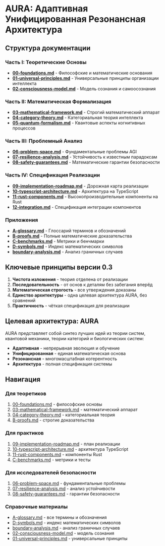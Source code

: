 # AURA: Адаптивная Унифицированная Резонансная Архитектура

## Структура документации

### Часть I: Теоретические Основы
- **[00-foundations.md](00-foundations.md)** - Философские и математические основания
- **[01-universal-principles.md](01-universal-principles.md)** - Универсальные принципы организации интеллекта
- **[02-consciousness-model.md](02-consciousness-model.md)** - Модель сознания и самоосознания

### Часть II: Математическая Формализация
- **[03-mathematical-framework.md](03-mathematical-framework.md)** - Строгий математический аппарат
- **[04-category-theory.md](04-category-theory.md)** - Категориальная теория интеллекта
- **[05-quantum-formalism.md](05-quantum-formalism.md)** - Квантовые аспекты когнитивных процессов

### Часть III: Проблемный Анализ
- **[06-problem-space.md](06-problem-space.md)** - Фундаментальные проблемы AGI
- **[07-resilience-analysis.md](07-resilience-analysis.md)** - Устойчивость к известным парадоксам
- **[08-safety-guarantees.md](08-safety-guarantees.md)** - Математические гарантии безопасности

### Часть IV: Спецификация Реализации
- **[09-implementation-roadmap.md](09-implementation-roadmap.md)** - Дорожная карта реализации
- **[10-typescript-architecture.md](10-typescript-architecture.md)** - Архитектура на TypeScript
- **[11-rust-components.md](11-rust-components.md)** - Высокопроизводительные компоненты на Rust
- **[12-integration.md](12-integration.md)** - Спецификация интеграции компонентов

### Приложения
- **[A-glossary.md](A-glossary.md)** - Глоссарий терминов и обозначений
- **[B-proofs.md](B-proofs.md)** - Полные математические доказательства
- **[C-benchmarks.md](C-benchmarks.md)** - Метрики и бенчмарки
- **[D-symbols.md](D-symbols.md)** - Индекс математических символов
- **[boundary-analysis.md](boundary-analysis.md)** - Анализ граничных случаев

## Ключевые принципы версии 0.3

1. **Чистота изложения** - теория отделена от реализации
2. **Последовательность** - от основ к деталям без забегания вперёд
3. **Математическая строгость** - все утверждения доказаны
4. **Единство архитектуры** - одна целевая архитектура AURA, без сравнений
5. **Практичность** - чёткая спецификация для реализации

## Целевая архитектура: AURA

AURA представляет собой синтез лучших идей из теории систем, квантовой механики, теории категорий и биологических систем:

- **Адаптивная** - непрерывная эволюция и обучение
- **Унифицированная** - единая математическая основа
- **Резонансная** - многомасштабная когерентность
- **Архитектура** - полная спецификация системы

## Навигация

### Для теоретиков
1. [00-foundations.md](00-foundations.md) - философские основы
2. [03-mathematical-framework.md](03-mathematical-framework.md) - математический аппарат
3. [04-category-theory.md](04-category-theory.md) - категориальная теория
4. [B-proofs.md](B-proofs.md) - строгие доказательства

### Для практиков
1. [09-implementation-roadmap.md](09-implementation-roadmap.md) - план реализации
2. [10-typescript-architecture.md](10-typescript-architecture.md) - архитектура TypeScript
3. [11-rust-components.md](11-rust-components.md) - компоненты Rust
4. [C-benchmarks.md](C-benchmarks.md) - метрики и тесты

### Для исследователей безопасности
1. [06-problem-space.md](06-problem-space.md) - фундаментальные проблемы
2. [07-resilience-analysis.md](07-resilience-analysis.md) - анализ устойчивости
3. [08-safety-guarantees.md](08-safety-guarantees.md) - гарантии безопасности

### Справочные материалы
- [A-glossary.md](A-glossary.md) - все термины и обозначения
- [D-symbols.md](D-symbols.md) - индекс математических символов
- [boundary-analysis.md](boundary-analysis.md) - анализ граничных случаев
- [02-consciousness-model.md](02-consciousness-model.md) - модель сознания
- [01-universal-principles.md](01-universal-principles.md) - универсальные принципы